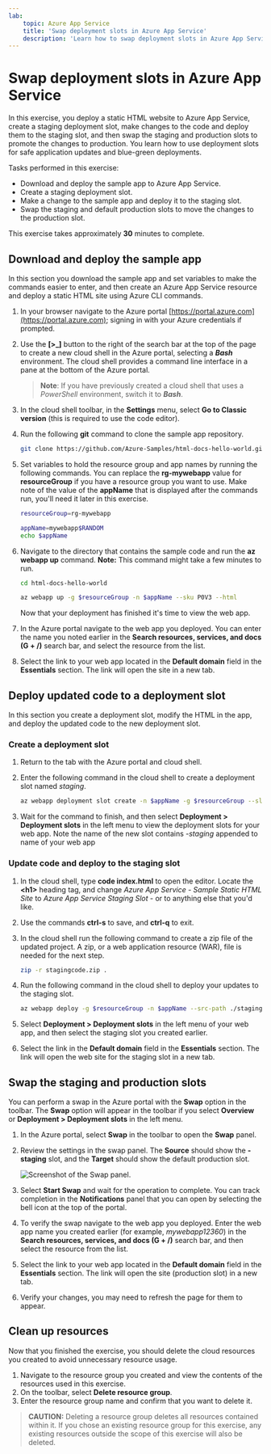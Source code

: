 ```yaml
---
lab:
    topic: Azure App Service
    title: 'Swap deployment slots in Azure App Service'
    description: 'Learn how to swap deployment slots in Azure App Service. In this exercise you: deploy a simple app to App Service; make a small change to the app and deploy that to a staging slot; and finally swap the slots so the updated app is in production.'
---
```


# Swap deployment slots in Azure App Service

In this exercise, you deploy a static HTML website to Azure App Service, create a staging deployment slot, make changes to the code and deploy them to the staging slot, and then swap the staging and production slots to promote the changes to production. You learn how to use deployment slots for safe application updates and blue-green deployments.

Tasks performed in this exercise:

* Download and deploy the sample app to Azure App Service.
* Create a staging deployment slot.
* Make a change to the sample app and deploy it to the staging slot.
* Swap the staging and default production slots to move the changes to the production slot.

This exercise takes approximately **30** minutes to complete.

## Download and deploy the sample app

In this section you download the sample app and set variables to make the commands easier to enter, and then create an Azure App Service resource and deploy a static HTML site using Azure CLI commands.

1. In your browser navigate to the Azure portal [https://portal.azure.com](https://portal.azure.com); signing in with your Azure credentials if prompted.

1. Use the **[\>_]** button to the right of the search bar at the top of the page to create a new cloud shell in the Azure portal, selecting a ***Bash*** environment. The cloud shell provides a command line interface in a pane at the bottom of the Azure portal.

    > **Note**: If you have previously created a cloud shell that uses a *PowerShell* environment, switch it to ***Bash***.

1. In the cloud shell toolbar, in the **Settings** menu, select **Go to Classic version** (this is required to use the code editor).

1. Run the following **git** command to clone the sample app repository.

    ```bash
    git clone https://github.com/Azure-Samples/html-docs-hello-world.git
    ```

1. Set variables to hold the resource group and app names by running the following commands. You can replace the **rg-mywebapp** value for **resourceGroup** if you have a resource group you want to use. Make note of the value of the **appName** that is displayed after the commands run, you'll need it later in this exercise.

    ```bash
    resourceGroup=rg-mywebapp

    appName=mywebapp$RANDOM
    echo $appName
    ```

1. Navigate to the directory that contains the sample code and run the **az webapp up** command. **Note:** This command might take a few minutes to run.

    ```bash
    cd html-docs-hello-world

    az webapp up -g $resourceGroup -n $appName --sku P0V3 --html
    ```

    Now that your deployment has finished it's time to view the web app.

1. In the Azure portal navigate to the web app you deployed. You can enter the name you noted earlier in the **Search resources, services, and docs (G + /)** search bar, and select the resource from the list.

1. Select the link to your web app located in the **Default domain** field in the **Essentials** section. The link will open the site in a new tab.

## Deploy updated code to a deployment slot

In this section you create a deployment slot, modify the HTML in the app, and deploy the updated code to the new deployment slot.

### Create a deployment slot 

1. Return to the tab with the Azure portal and cloud shell.

1. Enter the following command in the cloud shell to create a deployment slot named *staging*.

    ```bash
    az webapp deployment slot create -n $appName -g $resourceGroup --slot staging
    ```

1. Wait for the command to finish, and then select **Deployment > Deployment slots** in the left menu to view the deployment slots for your web app. Note the name of the new slot contains *-staging* appended to name of your web app

### Update code and deploy to the staging slot

1. In the cloud shell, type **code index.html** to open the editor. Locate the **\<h1\>** heading tag, and change *Azure App Service - Sample Static HTML Site* to *Azure App Service Staging Slot* - or to anything else that you'd like.

1. Use the commands **ctrl-s** to save, and **ctrl-q** to exit.

1. In the cloud shell run the following command to create a zip file of the updated project. A zip,  or a web application resource (WAR), file is needed for the next step.

    ```bash
    zip -r stagingcode.zip .
    ```

1. Run the following command in the cloud shell to deploy your updates to the staging slot.

    ```bash
    az webapp deploy -g $resourceGroup -n $appName --src-path ./stagingcode.zip --slot staging
    ```

1. Select **Deployment > Deployment slots** in the left menu of your web app, and then select the staging slot you created earlier.

1. Select the link in the **Default domain** field in the **Essentials** section. The link will open the web site for the staging slot in a new tab.

## Swap the staging and production slots

You can perform a swap in the Azure portal with the **Swap** option in the toolbar. The **Swap** option will appear in the toolbar if you select **Overview** or **Deployment > Deployment slots** in the left menu.

1. In the Azure portal, select **Swap** in the toolbar to open the **Swap** panel.

1. Review the settings in the swap panel. The **Source** should show the **-staging** slot, and the **Target** should show the default production slot.

    ![Screenshot of the Swap panel.](./media/02/app-service-swap-panel.png)

1. Select **Start Swap** and wait for the operation to complete. You can track completion in the **Notifications** panel that you can open by selecting the bell icon at the top of the portal.

1. To verify the swap navigate to the web app you deployed. Enter the web app name you created earlier (for example, *mywebapp12360*) in the **Search resources, services, and docs (G + /)** search bar, and then select the resource from the list.

1. Select the link to your web app located in the **Default domain** field in the **Essentials** section. The link will open the site (production slot) in a new tab.

1. Verify your changes, you may need to refresh the page for them to appear.

## Clean up resources

Now that you finished the exercise, you should delete the cloud resources you created to avoid unnecessary resource usage.

1. Navigate to the resource group you created and view the contents of the resources used in this exercise.
1. On the toolbar, select **Delete resource group**.
1. Enter the resource group name and confirm that you want to delete it.

> **CAUTION:** Deleting a resource group deletes all resources contained within it. If you chose an existing resource group for this exercise, any existing resources outside the scope of this exercise will also be deleted.
